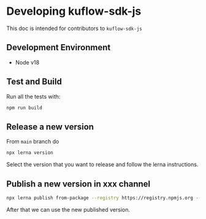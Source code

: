 # Developing kuflow-sdk-js

This doc is intended for contributors to `kuflow-sdk-js`

## Development Environment

- Node v18

## Test and Build

Run all the tests with:

```bash
npm run build
```

## Release a new version

From `main` branch do

```bash
npx lerna version
```

Select the version that you want to release and follow the lerna instructions.

## Publish a new version in xxx channel

```bash
npx lerna publish from-package --registry https://registry.npmjs.org --dist-tag next
```

After that we can use the new published version.
